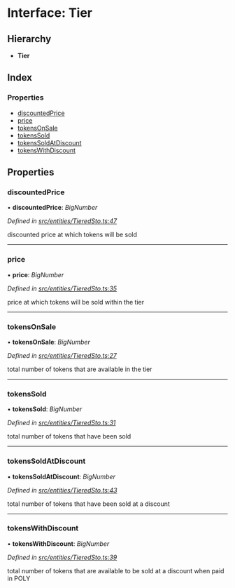 # Interface: Tier

## Hierarchy

- **Tier**

## Index

### Properties

- [discountedPrice](_entities_tieredsto_.tier.md#discountedprice)
- [price](_entities_tieredsto_.tier.md#price)
- [tokensOnSale](_entities_tieredsto_.tier.md#tokensonsale)
- [tokensSold](_entities_tieredsto_.tier.md#tokenssold)
- [tokensSoldAtDiscount](_entities_tieredsto_.tier.md#tokenssoldatdiscount)
- [tokensWithDiscount](_entities_tieredsto_.tier.md#tokenswithdiscount)

## Properties

### discountedPrice

• **discountedPrice**: _BigNumber_

_Defined in [src/entities/TieredSto.ts:47](https://github.com/PolymathNetwork/polymath-sdk/blob/d80c6e9/src/entities/TieredSto.ts#L47)_

discounted price at which tokens will be sold

---

### price

• **price**: _BigNumber_

_Defined in [src/entities/TieredSto.ts:35](https://github.com/PolymathNetwork/polymath-sdk/blob/d80c6e9/src/entities/TieredSto.ts#L35)_

price at which tokens will be sold within the tier

---

### tokensOnSale

• **tokensOnSale**: _BigNumber_

_Defined in [src/entities/TieredSto.ts:27](https://github.com/PolymathNetwork/polymath-sdk/blob/d80c6e9/src/entities/TieredSto.ts#L27)_

total number of tokens that are available in the tier

---

### tokensSold

• **tokensSold**: _BigNumber_

_Defined in [src/entities/TieredSto.ts:31](https://github.com/PolymathNetwork/polymath-sdk/blob/d80c6e9/src/entities/TieredSto.ts#L31)_

total number of tokens that have been sold

---

### tokensSoldAtDiscount

• **tokensSoldAtDiscount**: _BigNumber_

_Defined in [src/entities/TieredSto.ts:43](https://github.com/PolymathNetwork/polymath-sdk/blob/d80c6e9/src/entities/TieredSto.ts#L43)_

total number of tokens that have been sold at a discount

---

### tokensWithDiscount

• **tokensWithDiscount**: _BigNumber_

_Defined in [src/entities/TieredSto.ts:39](https://github.com/PolymathNetwork/polymath-sdk/blob/d80c6e9/src/entities/TieredSto.ts#L39)_

total number of tokens that are available to be sold at a discount when paid in POLY
